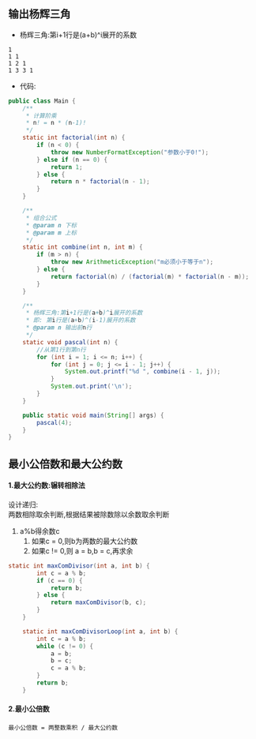 ## 输出杨辉三角
* 杨辉三角:第i+1行是(a+b)^i展开的系数
```
1
1 1
1 2 1
1 3 3 1
```

* 代码:

```java
public class Main {
    /**
     * 计算阶乘
     * n! = n * (n-1)!
     */
    static int factorial(int n) {
        if (n < 0) {
            throw new NumberFormatException("参数小于0!");
        } else if (n == 0) {
            return 1;
        } else {
            return n * factorial(n - 1);
        }
    }

    /**
     * 组合公式
     * @param n 下标
     * @param m 上标
     */
    static int combine(int n, int m) {
        if (m > n) {
            throw new ArithmeticException("m必须小于等于n");
        } else {
            return factorial(n) / (factorial(m) * factorial(n - m));
        }
    }

    /**
     * 杨辉三角:第i+1行是(a+b)^i展开的系数
     * 即: 第i行是(a+b)^(i-1)展开的系数
     * @param n 输出前n行
     */
    static void pascal(int n) {
        //从第1行到第n行
        for (int i = 1; i <= n; i++) {
            for (int j = 0; j <= i - 1; j++) {
                System.out.printf("%d ", combine(i - 1, j));
            }
            System.out.print('\n');
        }
    }

    public static void main(String[] args) {
        pascal(4);
    }
}
```

## 最小公倍数和最大公约数
####  1.最大公约数:辗转相除法
设计递归:  
两数相除取余判断,根据结果被除数除以余数取余判断
1. a%b得余数c
    1. 如果c = 0,则b为两数的最大公约数
    2. 如果c != 0,则 a = b,b = c,再求余

```java
static int maxComDivisor(int a, int b) {
        int c = a % b;
        if (c == 0) {
            return b;
        } else {
            return maxComDivisor(b, c);
        }
    }

    static int maxComDivisorLoop(int a, int b) {
        int c = a % b;
        while (c != 0) {
            a = b;
            b = c;
            c = a % b;
        }
        return b;
    }
```

#### 2.最小公倍数
`最小公倍数 = 两整数乘积 / 最大公约数`
